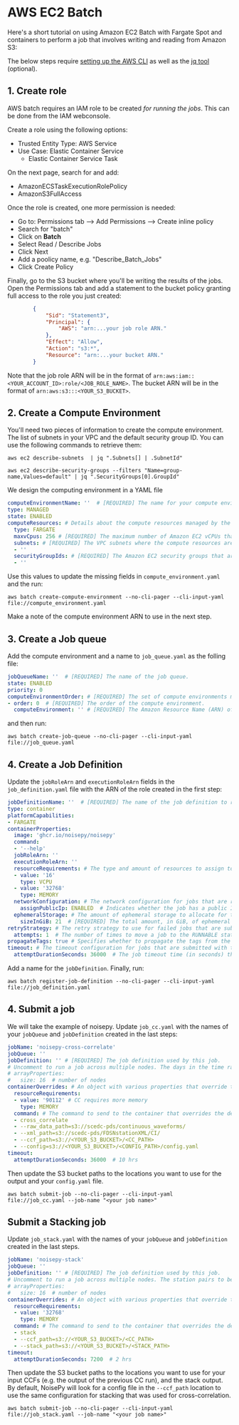 # AWS EC2 Batch

Here's a short tutorial on using Amazon EC2 Batch with Fargate Spot and containers to perform a job that involves writing and reading from Amazon S3:

The below steps require [setting up the AWS CLI](https://docs.aws.amazon.com/cli/latest/userguide/getting-started-quickstart.html) as well as the [jq tool](https://jqlang.github.io/jq/download/) (optional).


## 1. Create role

AWS batch requires an IAM role to be created *for running the jobs*. This can be done from the IAM webconsole.

Create a role using the following options:

- Trusted Entity Type: AWS Service
- Use Case: Elastic Container Service
    - Elastic Container Service Task

On the next page, search for and add:
- AmazonECSTaskExecutionRolePolicy
- AmazonS3FullAccess

Once the role is created, one more permission is needed:
- Go to: Permissions tab --> Add Permissions --> Create inline policy
- Search for "batch"
- Click on **Batch**
- Select Read / Describe Jobs
- Click Next
- Add a poolicy name, e.g. "Describe_Batch_Jobs"
- Click Create Policy

Finally, go to the S3 bucket where you'll be writing the results of the jobs.
Open the Permissions tab and add a statement to the bucket policy granting full access to the role you
just created:

```json
		{
			"Sid": "Statement3",
			"Principal": {
			    "AWS": "arn:...your job role ARN."
			},
			"Effect": "Allow",
			"Action": "s3:*",
			"Resource": "arn:...your bucket ARN."
		}
```

Note that the job role ARN will be in the format of `arn:aws:iam::<YOUR_ACCOUNT_ID>:role/<JOB_ROLE_NAME>`. The bucket ARN will be in the format of `arn:aws:s3:::<YOUR_S3_BUCKET>`.


## 2. Create a Compute Environment

You'll need two pieces of information to create the compute environment. The list of subnets in your VPC and the default security group ID. You can use the following commands to retrieve them:

```
aws ec2 describe-subnets  | jq ".Subnets[] | .SubnetId"
```
```
aws ec2 describe-security-groups --filters "Name=group-name,Values=default" | jq ".SecurityGroups[0].GroupId"
```

We design the computing environment in a YAML file

```yaml
computeEnvironmentName: ''  # [REQUIRED] The name for your compute environment.
type: MANAGED
state: ENABLED
computeResources: # Details about the compute resources managed by the compute environment.
  type: FARGATE
  maxvCpus: 256 # [REQUIRED] The maximum number of Amazon EC2 vCPUs that a compute environment can reach.
  subnets: # [REQUIRED] The VPC subnets where the compute resources are launched.
  - ''
  securityGroupIds: # [REQUIRED] The Amazon EC2 security groups that are associated with instances launched in the compute environment.
  - ''
```
Use this values to update the missing fields in `compute_environment.yaml` and the run:

```
aws batch create-compute-environment --no-cli-pager --cli-input-yaml file://compute_environment.yaml
```

Make a note of the compute environment ARN to use in the next step.

## 3. Create a Job queue

Add the compute environment and a name to `job_queue.yaml` as the folling file:

```yaml
jobQueueName: ''  # [REQUIRED] The name of the job queue.
state: ENABLED
priority: 0
computeEnvironmentOrder: # [REQUIRED] The set of compute environments mapped to a job queue and their order relative to each other.
- order: 0  # [REQUIRED] The order of the compute environment.
  computeEnvironment: '' # [REQUIRED] The Amazon Resource Name (ARN) of the compute environment.
```
 and then run:

```
aws batch create-job-queue --no-cli-pager --cli-input-yaml file://job_queue.yaml
```

## 4. Create a Job Definition

Update the `jobRoleArn` and `executionRoleArn` fields in the `job_definition.yaml` file with the ARN of the role created in the first step:
```yaml
jobDefinitionName: ''  # [REQUIRED] The name of the job definition to register.
type: container
platformCapabilities:
- FARGATE
containerProperties:
  image: 'ghcr.io/noisepy/noisepy'
  command:
  - '--help'
  jobRoleArn: ''
  executionRoleArn: ''
  resourceRequirements: # The type and amount of resources to assign to a container.
  - value: '16'
    type: VCPU
  - value: '32768'
    type: MEMORY
  networkConfiguration: # The network configuration for jobs that are running on Fargate resources.
    assignPublicIp: ENABLED  # Indicates whether the job has a public IP address. Valid values are: ENABLED, DISABLED.
  ephemeralStorage: # The amount of ephemeral storage to allocate for the task.
    sizeInGiB: 21  # [REQUIRED] The total amount, in GiB, of ephemeral storage to set for the task.
retryStrategy: # The retry strategy to use for failed jobs that are submitted with this job definition.
  attempts: 1  # The number of times to move a job to the RUNNABLE status.
propagateTags: true # Specifies whether to propagate the tags from the job or job definition to the corresponding Amazon ECS task.
timeout: # The timeout configuration for jobs that are submitted with this job definition, after which Batch terminates your jobs if they have not finished.
  attemptDurationSeconds: 36000  # The job timeout time (in seconds) that's measured from the job attempt's startedAt timestamp.
```


Add a name for the `jobDefinition`. Finally, run:

```
aws batch register-job-definition --no-cli-pager --cli-input-yaml file://job_definition.yaml
```

## 4. Submit a job

We will take the example of noisepy. Update `job_cc.yaml` with the names of your `jobQueue` and `jobDefinition` created in the last steps:
```yaml
jobName: 'noisepy-cross-correlate'
jobQueue: ''
jobDefinition: '' # [REQUIRED] The job definition used by this job.
# Uncomment to run a job across multiple nodes. The days in the time range will be split across the nodes.
# arrayProperties:
#   size: 16  # number of nodes
containerOverrides: # An object with various properties that override the defaults for the job definition that specify the name of a container in the specified job definition and the overrides it should receive.
  resourceRequirements:
  - value: '90112' # CC requires more memory
    type: MEMORY
  command: # The command to send to the container that overrides the default command from the Docker image or the job definition.
  - cross_correlate
  - --raw_data_path=s3://scedc-pds/continuous_waveforms/
  - --xml_path=s3://scedc-pds/FDSNstationXML/CI/
  - --ccf_path=s3://<YOUR_S3_BUCKET>/<CC_PATH>
  - --config=s3://<YOUR_S3_BUCKET>/<CONFIG_PATH>/config.yaml
timeout:
  attemptDurationSeconds: 36000  # 10 hrs
```


Then update the S3 bucket paths to the locations you want to use for the output and your `config.yaml` file.

```
aws batch submit-job --no-cli-pager --cli-input-yaml file://job_cc.yaml --job-name "<your job name>"
```

## Submit a Stacking job

Update `job_stack.yaml` with the names of your `jobQueue` and `jobDefinition` created in the last steps. 
```yaml
jobName: 'noisepy-stack'
jobQueue: ''
jobDefinition: '' # [REQUIRED] The job definition used by this job.
# Uncomment to run a job across multiple nodes. The station pairs to be stacked will be split across the nodes.
# arrayProperties:
#   size: 16  # number of nodes
containerOverrides: # An object with various properties that override the defaults for the job definition that specify the name of a container in the specified job definition and the overrides it should receive.
  resourceRequirements:
  - value: '32768'
    type: MEMORY
  command: # The command to send to the container that overrides the default command from the Docker image or the job definition.
  - stack
  - --ccf_path=s3://<YOUR_S3_BUCKET>/<CC_PATH>
  - --stack_path=s3://<YOUR_S3_BUCKET>/<STACK_PATH>
timeout:
  attemptDurationSeconds: 7200  # 2 hrs
```


Then update the S3 bucket paths
to the locations you want to use for your input CCFs (e.g. the output of the previous CC run), and the stack output. By default, NoisePy will look for a config file in the `--ccf_path` location to use the same configuration for stacking that was used for cross-correlation.

```
aws batch submit-job --no-cli-pager --cli-input-yaml file://job_stack.yaml --job-name "<your job name>"
```
